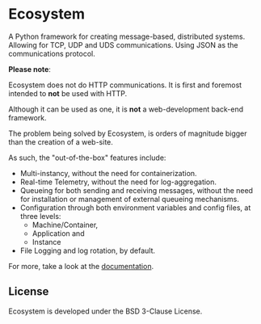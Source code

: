 # Ecosystem

A Python framework for creating message-based, distributed systems. Allowing for
TCP, UDP and UDS communications. Using JSON as the communications protocol.

**Please note**:

Ecosystem does not do HTTP communications. It is first and foremost intended to
**not** be used with HTTP.

Although it can be used as one, it is **not** a web-development back-end framework.

The problem being solved by Ecosystem, is orders of magnitude bigger than the
creation of a web-site.

As such, the "out-of-the-box" features include:

- Multi-instancy, without the need for containerization.
- Real-time Telemetry, without the need for log-aggregation.
- Queueing for both sending and receiving messages, without the need for
  installation or management of external queueing mechanisms.
- Configuration through both environment variables and config files, at three levels:
  - Machine/Container,
  - Application and
  - Instance
- File Logging and log rotation, by default.

For more, take a look at the [documentation](./documentation/documentation_root.md).

## License

Ecosystem is developed under the BSD 3-Clause License.
